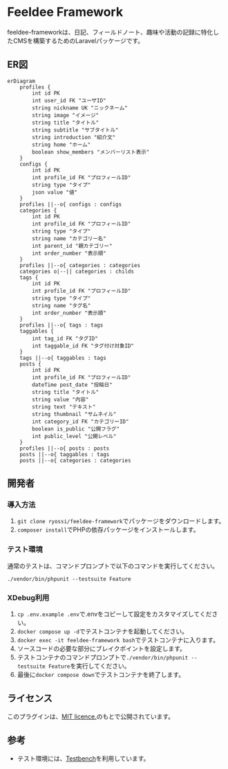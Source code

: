 # Feeldee Framework

feeldee-frameworkは、日記、フィールドノート、趣味や活動の記録に特化したCMSを構築するためのLaravelパッケージです。

## ER図
```mermaid
erDiagram
    profiles {
        int id PK
        int user_id FK "ユーザID"
        string nickname UK "ニックネーム"
        string image "イメージ"
        string title "タイトル"
        string subtitle "サブタイトル"
        string introduction "紹介文"
        string home "ホーム" 
        boolean show_members "メンバーリスト表示"
    }
    configs {
        int id PK
        int profile_id FK "プロフィールID"
        string type "タイプ"
        json value "値"
    }
    profiles ||--o{ configs : configs
    categories {
        int id PK
        int profile_id FK "プロフィールID"
        string type "タイプ"
        string name "カテゴリー名"
        int parent_id "親カテゴリー"
        int order_number "表示順"
    }
    profiles ||--o{ categories : categories
    categories o|--|| categories : childs
    tags {
        int id PK
        int profile_id FK "プロフィールID"
        string type "タイプ"
        string name "タグ名"
        int order_number "表示順"
    }
    profiles ||--o{ tags : tags
    taggables {
        int tag_id FK "タグID"
        int taggable_id FK "タグ付け対象ID"
    }
    tags ||--o{ taggables : tags
    posts {
        int id PK
        int profile_id FK "プロフィールID"
        dateTime post_date "投稿日"
        string title "タイトル"
        string value "内容"
        string text "テキスト"
        string thumbnail "サムネイル"
        int category_id FK "カテゴリーID"
        boolean is_public "公開フラグ"
        int public_level "公開レベル"
    }
    profiles ||--o{ posts : posts
    posts ||--o{ taggables : tags
    posts ||--o{ categories : categories
```

## 開発者

### 導入方法

1. `git clone ryossi/feeldee-framework`でパッケージをダウンロードします。 
2. `composer install`でPHPの依存パッケージをインストールします。

### テスト環境

通常のテストは、コマンドプロンプトで以下のコマンドを実行してください。

`./vendor/bin/phpunit --testsuite Feature`

### XDebug利用

1. `cp .env.example .env`で.envをコピーして設定をカスタマイズしてください。
2. `docker compose up -d`でテストコンテナを起動してください。
3. `docker exec -it feeldee-framework bash`でテストコンテナに入ります。
4. ソースコードの必要な部分にブレイクポイントを設定します。
5. テストコンテナのコマンドプロンプトで`./vendor/bin/phpunit --testsuite Feature`を実行してください。
6. 最後に`docker compose down`でテストコンテナを終了します。

## ライセンス

このプラグインは、[MIT licence.](https://opensource.org/licenses/MIT)のもとで公開されています。

## 参考

- テスト環境には、[Testbench](https://github.com/orchestral/testbench)を利用しています。
